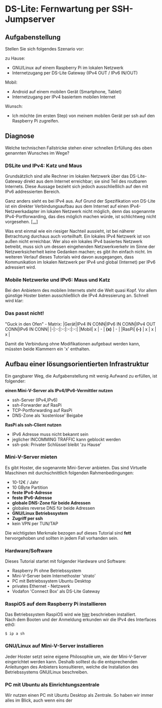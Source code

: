 # DS-Lite: Fernwartung per SSH-Jumpserver

## Aufgabenstellung

Stellen Sie sich folgendes Szenario vor:

zu Hause:
- GNU/Linux auf einem Raspberry Pi im lokalen Netzwerk
- Internetzugang per DS-Lite Gateway (IPv4 OUT / IPv6 IN/OUT)

Mobil:
- Android auf einem mobilen Gerät (Smartphone, Tablet)
- Internetzugang per IPv4 basiertem mobilen Internet

Wunsch:
- Ich möchte (im ersten Step) von meinem mobilen Gerät per ssh auf den Raspberry Pi zugreifen.

## Diagnose

Welche technischen Fallstricke stehen einer schnellen Erfüllung des oben genannten Wunsches im Wege?

### DSLite und IPv4: Katz und Maus

Grundsätzlich sind alle Rechner im lokalen Netzwerk
über das DS-Lite-Gateway
direkt aus dem Internet erreichbar;
sie sind Teil des routbaren Internets.
Diese Aussage bezieht sich jedoch ausschließlich
auf den mit IPv6 addressierten Bereich.

Ganz anders sieht es bei IPv4 aus.
Auf Grund der Spezifikation von DS-Lite
ist ein direkter Verbindungsaufbau
aus dem Internet
auf einen IPv4-Netzwerkadapter
im lokalen Netzwerk nicht möglich,
denn das sogenannte IPv4-Portforwarding,
das dies möglich machen würde,
ist schlichtweg nicht vorgesehen. [[...]](https://de.wikipedia.org/wiki/IPv6#Dual-Stack_Lite_(DS-Lite))

Was erst einmal wie ein riesiger Nachteil aussieht,
ist bei näherer Betrachtung durchaus auch vorteilhaft.
Ein lokales IPv4 Netzwerk ist von außen nicht erreichbar.
Wer also ein lokales IPv4 basiertes Netzwerk betreibt,
muss sich um dessen eingehenden Netzwerkverkehr
im Sinne der Netzwerksicherheit keine Gedanken machen;
es gibt ihn einfach nicht.
Im weiteren Verlauf dieses Tutorials wird davon ausgegangen,
dass Kommunikation im lokalen Netzwerk per IPv4
und global (Internet) per IPv6 adressiert wird.

### Mobile Netzwerke und IPv6: Maus und Katz

Bei den Anbietern des mobilen Internets steht die Welt quasi Kopf.
Vor allem günstige Hoster bieten ausschließlich die IPv4 Adressierung an.
Schnell wird klar:

### Das passt nicht!

"Guck in den Ofen" - Matrix:
|Gerät|IPv4 IN CONN|IPv6 IN CONN|IPv4 OUT CONN|IPv6 IN CONN|
|-|:-:|:-:|:-:|:-:|
|Mobil| x | - | **(x)** | - |
|RasPi| **(-)** | x | x | x |

Damit die Verbindung ohne Modifikationen aufgebaut werden kann,
müssten beide Klammern ein 'x' enthalten.

## Aufbau einer lösungsorientierten Infrastruktur

Ein gangbarer Weg, die Aufgabenstellung mit wenig Aufwand zu erfüllen, ist folgender:

**einen Mini-V-Server als IPv4/IPv6-Vermittler nutzen**
- ssh-Server (IPv4,IPv6)
- ssh-Forwarder auf RasPi
- TCP-Portforwarding auf RasPi
- DNS-Zone als 'kostenlose' Beigabe

**RasPi als ssh-Client nutzen**
- IPv6 Adresse muss nicht bekannt sein
- jeglicher INCOMMING TRAFFIC kann geblockt werden
- ssh-psk: Privater Schlüssel bleibt 'zu Hause'

### Mini-V-Server mieten

Es gibt Hoster,
die sogenannte Mini-Server anbieten.
Das sind Virtuelle Maschinen mit durchschnittlich folgenden Rahmenbedingungen:

- 10-12€ / Jahr
- 10 GByte Partition
- **feste IPv4-Adresse**
- **feste IPv6-Adresse**
- **globale DNS-Zone für beide Adressen**
- globales reverse DNS für beide Adressen
- **GNU/Linux Betriebssystem**
- **Zugriff per ssh**
- kein VPN per TUN/TAP

Die wichtigsten Merkmale bezogen auf dieses Tutorial sind **fett** hervorgehoben und sollten in jedem Fall vorhanden sein.

### Hardware/Software

Dieses Tutorial startet mit folgender Hardware und Software:

- Raspberry Pi ohne Betriebssystem
- Mini-V-Server beim Internethoster 'strato'
- PC mit Betriebssystem Ubuntu Desktop
- privates Ethernet - Netzwerk
- Vodafon 'Connect Box' als DS-Lite Gateway

### RaspiOS auf dem Raspberry Pi installieren

Das Betriebssystem RaspiOS wird wie
[hier](https://github.com/ingank/RPi/blob/master/010%20-%20Raspi%20OS%20installieren.md)
beschrieben installiert.<br>
Nach dem Booten und der Anmeldung erkunden wir die IPv4 des Interfaces eth0:
```
$ ip a sh
```

### GNU/Linux auf Mini-V-Server installieren

Jeder Hoster setzt seine eigene Philosophie um,
wie der Mini-V-Server eingerichtet werden kann.
Deshalb solltest du die entsprechenden Anleitungen des Anbieters konsultieren,
welche die Installation des Betriebssystems GNU/Linux beschreiben.

### PC mit Ubuntu als Einrichtungszentrale

Wir nutzen einen PC mit Ubuntu Desktop als Zentrale.
So haben wir immer alles im Blick,
auch wenn eins der 
